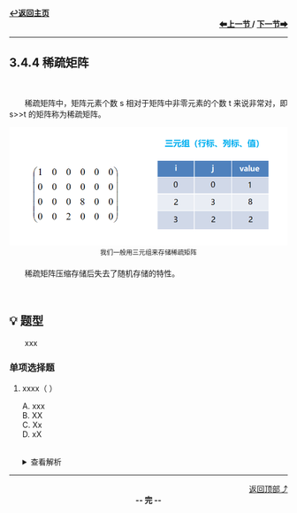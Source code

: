 <a name="top"></a>
<div align="left">
    <a href="/README.md"><b>↩返回主页</b></a>
</div>
<div align="right">
    <b>
    <a href="3.4.3%20矩阵的压缩存储.md">⬅上一节 </a>
    /
    <a href="../../第4章/4.1%20树的基本概念/4.1.1%20树的定义.md"> 下一节➡</a>
    </b>
</div>
<hr>

## 3.4.4 稀疏矩阵

<br>

&emsp;&emsp;稀疏矩阵中，矩阵元素个数 s 相对于矩阵中非零元素的个数 t 来说非常对，即 s>>t 的矩阵称为稀疏矩阵。

<div align="center">
    <img src="/pics/3/3.4.4(1).png" width=600><br>
    <sup>我们一般用三元组来存储稀疏矩阵</sup>
</div>

&emsp;&emsp;稀疏矩阵压缩存储后失去了随机存储的特性。

<br>

## 💡 题型

&emsp;&emsp;xxx

### 单项选择题

1. xxxx（ ）

    A. xxx<br>
    B. XX<br>
    C. Xx<br>
    D. xX<br><br>
    <details>
    <summary>查看解析</summary>
    <p>答案：x</p>
    </details>

<hr>

<div align="right">
    <a href="#top">返回顶部⤴</a>
</div>

<div align="center">
    <b>-- 完 --</b>
</div>
